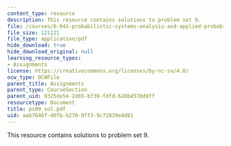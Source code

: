 ```yaml
---
content_type: resource
description: This resource contains solutions to problem set 9.
file: /courses/6-041-probabilistic-systems-analysis-and-applied-probability-spring-2006/aab7646fd6fbb2709ff39c71039e4d81_ps09_sol.pdf
file_size: 121121
file_type: application/pdf
hide_download: true
hide_download_original: null
learning_resource_types:
- Assignments
license: https://creativecommons.org/licenses/by-nc-sa/4.0/
ocw_type: OCWFile
parent_title: Assignments
parent_type: CourseSection
parent_uid: 9325de54-2d65-bf39-fdfd-628b4570d9ff
resourcetype: Document
title: ps09_sol.pdf
uid: aab7646f-d6fb-b270-9ff3-9c71039e4d81
---
```

This resource contains solutions to problem set 9.